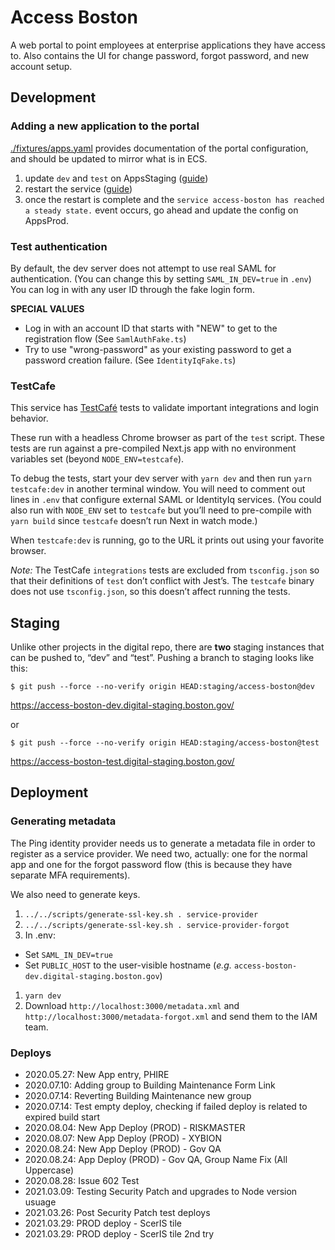 # Access Boston

A web portal to point employees at enterprise applications they have access to.
Also contains the UI for change password, forgot password, and new account
setup.

## Development

### Adding a new application to the portal
[./fixtures/apps.yaml](./fixtures/apps.yaml) provides documentation of the portal configuration, and should be updated to mirror what is in ECS.

1. update `dev` and `test` on AppsStaging ([guide](https://app.gitbook.com/@boston/s/digital/guides/amazon-web-services/service-configuration/editing-a-projects-.env-using-cyberduck))
2. restart the service ([guide](https://app.gitbook.com/@boston/s/digital/guides/amazon-web-services/service-configuration/restarting-an-ecs-service))
3. once the restart is complete and the `service access-boston has reached a steady state.` event occurs, go ahead and update the config on AppsProd.


### Test authentication

By default, the dev server does not attempt to use real SAML for authentication.
(You can change this by setting `SAML_IN_DEV=true` in `.env`) You can log in
with any user ID through the fake login form.

**SPECIAL VALUES**

 * Log in with an account ID that starts with "NEW" to get to the registration
   flow (See `SamlAuthFake.ts`)
 * Try to use "wrong-password" as your existing password to get a password
   creation failure. (See `IdentityIqFake.ts`) 

### TestCafe

This service has [TestCafé](http://devexpress.github.io/testcafe/) tests to
validate important integrations and login behavior.

These run with a headless Chrome browser as part of the `test` script. These
tests are run against a pre-compiled Next.js app with no environment variables
set (beyond `NODE_ENV=testcafe`).

To debug the tests, start your dev server with `yarn dev` and then run `yarn
testcafe:dev` in another terminal window. You will need to comment out lines
in `.env` that configure external SAML or IdentityIq services. (You could also
run with `NODE_ENV` set to `testcafe` but you’ll need to pre-compile with `yarn
build` since `testcafe` doesn’t run Next in watch mode.)

When `testcafe:dev` is running, go to the URL it prints out using your favorite
browser.

_Note:_ The TestCafe `integrations` tests are excluded from `tsconfig.json` so
that their definitions of `test` don’t conflict with Jest’s. The `testcafe`
binary does not use `tsconfig.json`, so this doesn’t affect running the tests.

## Staging

Unlike other projects in the digital repo, there are **two** staging instances
that can be pushed to, “dev” and “test”. Pushing a branch to staging looks like
this:

```
$ git push --force --no-verify origin HEAD:staging/access-boston@dev
```
https://access-boston-dev.digital-staging.boston.gov/

or
```
$ git push --force --no-verify origin HEAD:staging/access-boston@test
```
https://access-boston-test.digital-staging.boston.gov/

## Deployment

### Generating metadata

The Ping identity provider needs us to generate a metadata file in order to
register as a service provider. We need two, actually: one for the normal app
and one for the forgot password flow (this is because they have separate MFA
requirements).

We also need to generate keys.

 1) `../../scripts/generate-ssl-key.sh . service-provider`
 1) `../../scripts/generate-ssl-key.sh . service-provider-forgot`
 1) In .env:
   * Set `SAML_IN_DEV=true`
   * Set `PUBLIC_HOST` to the user-visible hostname (_e.g._ `access-boston-dev.digital-staging.boston.gov`)
 1) `yarn dev`
 1) Download `http://localhost:3000/metadata.xml` and
    `http://localhost:3000/metadata-forgot.xml` and send them to the IAM team.


### Deploys

- 2020.05.27: New App entry, PHIRE
- 2020.07.10: Adding group to Building Maintenance Form Link
- 2020.07.14: Reverting Building Maintenance new group
- 2020.07.14: Test empty deploy, checking if failed deploy is related to expired build start
- 2020.08.04: New App Deploy (PROD) - RISKMASTER
- 2020.08.07: New App Deploy (PROD) - XYBION
- 2020.08.24: New App Deploy (PROD) - Gov QA
- 2020.08.24: App Deploy (PROD) - Gov QA, Group Name Fix (All Uppercase)
- 2020.08.28: Issue 602 Test
- 2021.03.09: Testing Security Patch and upgrades to Node version usuage
- 2021.03.26: Post Security Patch test deploys
- 2021.03.29: PROD deploy - ScerIS tile
- 2021.03.29: PROD deploy - ScerIS tile 2nd try
